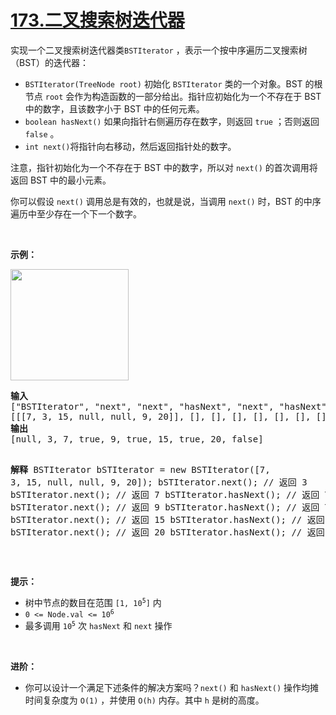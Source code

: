 # [173.二叉搜索树迭代器](https://leetcode.cn/problems/binary-search-tree-iterator/)

实现一个二叉搜索树迭代器类<code>BSTIterator</code> ，表示一个按中序遍历二叉搜索树（BST）的迭代器：
<div class="original__bRMd">
<div>
<ul>
	<li><code>BSTIterator(TreeNode root)</code> 初始化 <code>BSTIterator</code> 类的一个对象。BST 的根节点 <code>root</code> 会作为构造函数的一部分给出。指针应初始化为一个不存在于 BST 中的数字，且该数字小于 BST 中的任何元素。</li>
	<li><code>boolean hasNext()</code> 如果向指针右侧遍历存在数字，则返回 <code>true</code> ；否则返回 <code>false</code> 。</li>
	<li><code>int next()</code>将指针向右移动，然后返回指针处的数字。</li>
</ul>

<p>注意，指针初始化为一个不存在于 BST 中的数字，所以对 <code>next()</code> 的首次调用将返回 BST 中的最小元素。</p>
</div>
</div>

<p>你可以假设 <code>next()</code> 调用总是有效的，也就是说，当调用 <code>next()</code> 时，BST 的中序遍历中至少存在一个下一个数字。</p>

<p> </p>

<p><strong>示例：</strong></p>
<img alt="" src="https://assets.leetcode.com/uploads/2018/12/25/bst-tree.png" style="width: 189px; height: 178px;" />
<pre>
<strong>输入</strong>
["BSTIterator", "next", "next", "hasNext", "next", "hasNext", "next", "hasNext", "next", "hasNext"]
[[[7, 3, 15, null, null, 9, 20]], [], [], [], [], [], [], [], [], []]
<strong>输出</strong>
[null, 3, 7, true, 9, true, 15, true, 20, false]

<strong>解释</strong>
BSTIterator bSTIterator = new BSTIterator([7, 3, 15, null, null, 9, 20]);
bSTIterator.next();    // 返回 3
bSTIterator.next();    // 返回 7
bSTIterator.hasNext(); // 返回 True
bSTIterator.next();    // 返回 9
bSTIterator.hasNext(); // 返回 True
bSTIterator.next();    // 返回 15
bSTIterator.hasNext(); // 返回 True
bSTIterator.next();    // 返回 20
bSTIterator.hasNext(); // 返回 False
</pre>

<p> </p>

<p><strong>提示：</strong></p>

<ul>
	<li>树中节点的数目在范围 <code>[1, 10<sup>5</sup>]</code> 内</li>
	<li><code>0 <= Node.val <= 10<sup>6</sup></code></li>
	<li>最多调用 <code>10<sup>5</sup></code> 次 <code>hasNext</code> 和 <code>next</code> 操作</li>
</ul>

<p> </p>

<p><strong>进阶：</strong></p>

<ul>
	<li>你可以设计一个满足下述条件的解决方案吗？<code>next()</code> 和 <code>hasNext()</code> 操作均摊时间复杂度为 <code>O(1)</code> ，并使用 <code>O(h)</code> 内存。其中 <code>h</code> 是树的高度。</li>
</ul>
